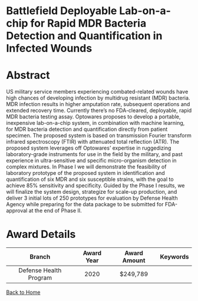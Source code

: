 
Battlefield Deployable Lab-on-a-chip for Rapid MDR Bacteria Detection and Quantification in Infected Wounds
===========================================================================================================

# Abstract


US military service members experiencing combated-related wounds have high chances of developing infection by multidrug resistant (MDR) bacteria. MDR infection results in higher amputation rate, subsequent operations and extended recovery time. Currently there’s no FDA-cleared, deployable, rapid MDR bacteria testing assay. Optowares proposes to develop a portable, inexpensive lab-on-a-chip system, in combination with machine learning, for MDR bacteria detection and quantification directly from patient specimen. The proposed system is based on transmission Fourier transform infrared spectroscopy (FTIR) with attenuated total reflection (ATR). The proposed system leverages off Optowares’ expertise in ruggedizing laboratory-grade instruments for use in the field by the military, and past experience in ultra-sensitive and specific micro-organism detection in complex mixtures. In Phase I we will demonstrate the feasibility of laboratory prototype of the proposed system in identification and quantification of six MDR and six susceptible strains, with the goal to achieve 85% sensitivity and specificity. Guided by the Phase I results, we will finalize the system design, strategize for scale-up production, and deliver 3 initial lots of 250 prototypes for evaluation by Defense Health Agency while preparing for the data package to be submitted for FDA-approval at the end of Phase II.  

# Award Details

|Branch|Award Year|Award Amount|Keywords|
| :---: | :---: | :---: | :---: |
|Defense Health Program|2020|$249,789||
  
  


[Back to Home](https://github.com/chrischow/dod_sbir_awards/Reports/DJ/#1817)